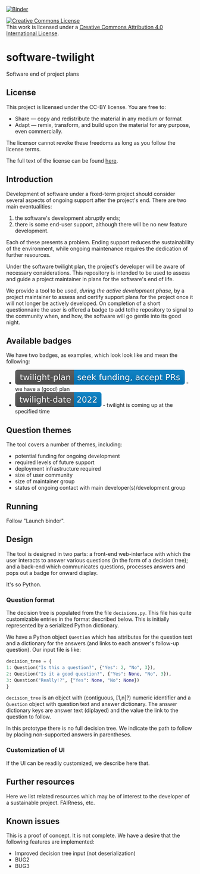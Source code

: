[![Binder](https://mybinder.org/badge.svg)](https://mybinder.org/v2/gh/elichad/software-twilight/main?urlpath=apps%2Findex.ipynb)

<a rel="license" href="http://creativecommons.org/licenses/by/4.0/"><img alt="Creative Commons License" style="border-width:0" src="https://i.creativecommons.org/l/by/4.0/88x31.png" /></a><br />This work is licensed under a <a rel="license" href="http://creativecommons.org/licenses/by/4.0/">Creative Commons Attribution 4.0 International License</a>.

# software-twilight

Software end of project plans


## License
This project is licensed under the CC-BY license. You are free to:
* Share — copy and redistribute the material in any medium or format
* Adapt — remix, transform, and build upon the material for any purpose,
  even commercially.

The licensor cannot revoke these freedoms as long as you follow the license
terms.

The full text of the license can be found [here](https://github.com/elichad/software-twilight/blob/main/LICENSE.md).

## Introduction

Development of software under a fixed-term project should consider several
aspects of ongoing support after the project's end.  There are two main
eventualities:

1. the software's development abruptly ends;
2. there is some end-user support, although there will be no new feature development.

Each of these presents a problem. Ending support reduces the sustainability of the
environment, while ongoing maintenance requires the dedication of further
resources.

Under the software twilight plan, the project's developer will be aware of
necessary considerations.  This repository is intended to be used to assess and
guide a project maintainer in plans for the software's end of life.

We provide a tool to be used, _during the active development phase_, by a
project maintainer to assess and certify support plans for the project once
it will not longer be actively developed.  On completion of a short
questionnaire the user is offered a badge to add tothe repository to signal
to the community when, and how, the software will go gentle into its good
night.

## Available badges

We have two badges, as examples, which look look like and mean the following:
* [![Twilight Plan](https://github.com/elichad/software-twilight/blob/main/twilight_plan_example.svg)](https://github.com/elichad/software-twilight) - we have a (good) plan
* [![Twilight Date](https://github.com/elichad/software-twilight/blob/main/twilight_date_example.svg)](https://github.com/elichad/software-twilight) - twilight is coming up at the specified time


## Question themes

The tool covers a number of themes, including:
* potential funding for ongoing development
* required levels of future support
* deployment infrastructure required
* size of user community
* size of maintainer group
* status of ongoing contact with main developer(s)/development group

## Running

Follow "Launch binder".

## Design

The tool is designed in two parts: a front-end web-interface with which
the user interacts to answer various questions (in the form of a decision
tree); and a back-end which communicates questions, processes answers and
pops out a badge for onward display.

It's so Python.

### Question format

The decision tree is populated from the file `decisions.py`.  This file
has quite customizable entries in the format described below.  This is
initially represented by a serialized Python dictionary.

We have a Python object `Question` which has attributes for the question
text and a dictionary for the answers (and links to each answer's follow-up
question).  Our input file is like:

```python
decision_tree = {
1: Question("Is this a question?", {"Yes": 2, "No", 3}),
2: Question("Is it a good question?", {"Yes": None, "No", 3}),
3: Question("Really!?", {"Yes": None, "No": None})
}
```

`decision_tree` is an object with (contiguous, [1,n]?) numeric identifier
and a `Question` object with question text and answer dictionary.  The
answer dictionary keys are answer text (diplayed) and the value the link to
the question to follow.

In this prototype there is no full decision tree.  We indicate the path to
follow by placing non-supported answers in parentheses.

### Customization of UI

If the UI can be readily customized, we describe here that.

## Further resources

Here we list related resources which may be of interest to the developer
of a sustainable project.  FAIRness, etc.

## Known issues

This is a proof of concept.  It is not complete.  We have a desire that the
following features are implemented:

* Improved decision tree input (not deserialization)
* BUG2
* BUG3

